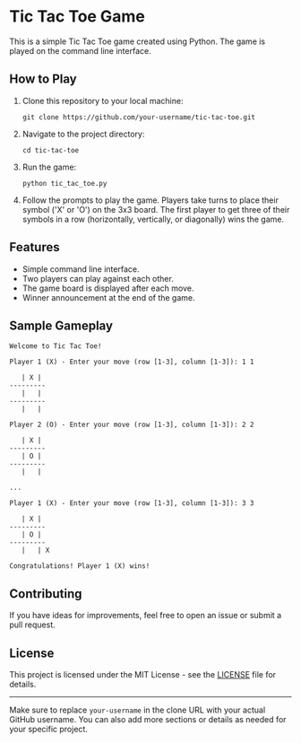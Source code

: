
# Tic Tac Toe Game

This is a simple Tic Tac Toe game created using Python. The game is played on the command line interface.

## How to Play

1. Clone this repository to your local machine:
   ```
   git clone https://github.com/your-username/tic-tac-toe.git
   ```
2. Navigate to the project directory:
   ```
   cd tic-tac-toe
   ```
3. Run the game:
   ```
   python tic_tac_toe.py
   ```
4. Follow the prompts to play the game. Players take turns to place their symbol ('X' or 'O') on the 3x3 board. The first player to get three of their symbols in a row (horizontally, vertically, or diagonally) wins the game.

## Features

- Simple command line interface.
- Two players can play against each other.
- The game board is displayed after each move.
- Winner announcement at the end of the game.

## Sample Gameplay

```
Welcome to Tic Tac Toe!

Player 1 (X) - Enter your move (row [1-3], column [1-3]): 1 1

   | X |
---------
   |   |
---------
   |   |

Player 2 (O) - Enter your move (row [1-3], column [1-3]): 2 2

   | X |
---------
   | O |
---------
   |   |

...

Player 1 (X) - Enter your move (row [1-3], column [1-3]): 3 3

   | X |
---------
   | O |
---------
   |   | X

Congratulations! Player 1 (X) wins!
```

## Contributing

If you have ideas for improvements, feel free to open an issue or submit a pull request.

## License

This project is licensed under the MIT License - see the [LICENSE](LICENSE) file for details.

---

Make sure to replace `your-username` in the clone URL with your actual GitHub username. You can also add more sections or details as needed for your specific project.

